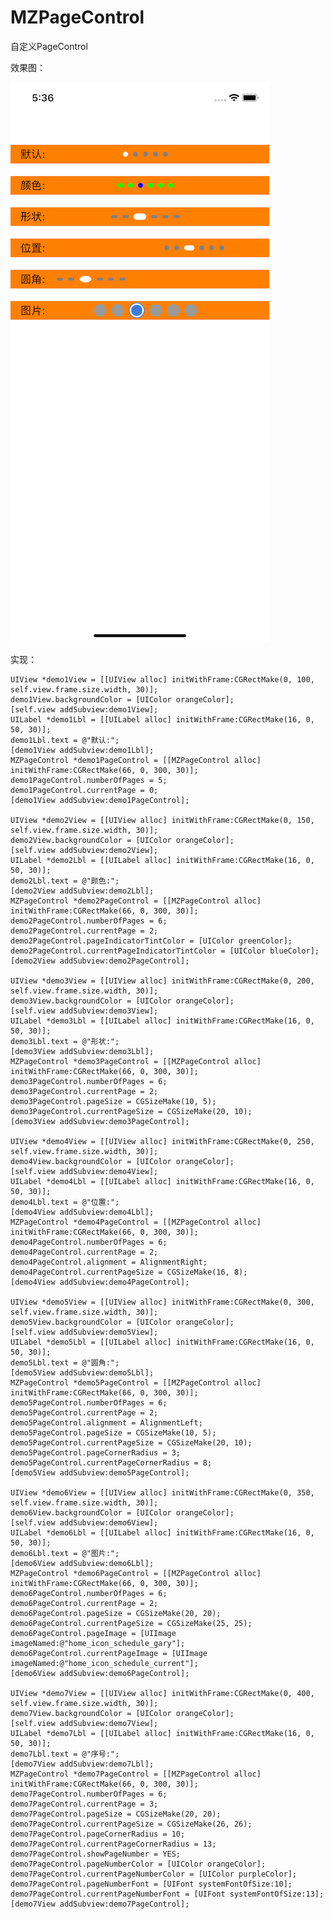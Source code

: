 # MZPageControl
自定义PageControl

效果图：

![image](https://github.com/MrZhou1010/MZPageControl/blob/master/demo.png)

实现：

    UIView *demo1View = [[UIView alloc] initWithFrame:CGRectMake(0, 100, self.view.frame.size.width, 30)];
    demo1View.backgroundColor = [UIColor orangeColor];
    [self.view addSubview:demo1View];
    UILabel *demo1Lbl = [[UILabel alloc] initWithFrame:CGRectMake(16, 0, 50, 30)];
    demo1Lbl.text = @"默认:";
    [demo1View addSubview:demo1Lbl];
    MZPageControl *demo1PageControl = [[MZPageControl alloc] initWithFrame:CGRectMake(66, 0, 300, 30)];
    demo1PageControl.numberOfPages = 5;
    demo1PageControl.currentPage = 0;
    [demo1View addSubview:demo1PageControl];
    
    UIView *demo2View = [[UIView alloc] initWithFrame:CGRectMake(0, 150, self.view.frame.size.width, 30)];
    demo2View.backgroundColor = [UIColor orangeColor];
    [self.view addSubview:demo2View];
    UILabel *demo2Lbl = [[UILabel alloc] initWithFrame:CGRectMake(16, 0, 50, 30)];
    demo2Lbl.text = @"颜色:";
    [demo2View addSubview:demo2Lbl];
    MZPageControl *demo2PageControl = [[MZPageControl alloc] initWithFrame:CGRectMake(66, 0, 300, 30)];
    demo2PageControl.numberOfPages = 6;
    demo2PageControl.currentPage = 2;
    demo2PageControl.pageIndicatorTintColor = [UIColor greenColor];
    demo2PageControl.currentPageIndicatorTintColor = [UIColor blueColor];
    [demo2View addSubview:demo2PageControl];
    
    UIView *demo3View = [[UIView alloc] initWithFrame:CGRectMake(0, 200, self.view.frame.size.width, 30)];
    demo3View.backgroundColor = [UIColor orangeColor];
    [self.view addSubview:demo3View];
    UILabel *demo3Lbl = [[UILabel alloc] initWithFrame:CGRectMake(16, 0, 50, 30)];
    demo3Lbl.text = @"形状:";
    [demo3View addSubview:demo3Lbl];
    MZPageControl *demo3PageControl = [[MZPageControl alloc] initWithFrame:CGRectMake(66, 0, 300, 30)];
    demo3PageControl.numberOfPages = 6;
    demo3PageControl.currentPage = 2;
    demo3PageControl.pageSize = CGSizeMake(10, 5);
    demo3PageControl.currentPageSize = CGSizeMake(20, 10);
    [demo3View addSubview:demo3PageControl];
    
    UIView *demo4View = [[UIView alloc] initWithFrame:CGRectMake(0, 250, self.view.frame.size.width, 30)];
    demo4View.backgroundColor = [UIColor orangeColor];
    [self.view addSubview:demo4View];
    UILabel *demo4Lbl = [[UILabel alloc] initWithFrame:CGRectMake(16, 0, 50, 30)];
    demo4Lbl.text = @"位置:";
    [demo4View addSubview:demo4Lbl];
    MZPageControl *demo4PageControl = [[MZPageControl alloc] initWithFrame:CGRectMake(66, 0, 300, 30)];
    demo4PageControl.numberOfPages = 6;
    demo4PageControl.currentPage = 2;
    demo4PageControl.alignment = AlignmentRight;
    demo4PageControl.currentPageSize = CGSizeMake(16, 8);
    [demo4View addSubview:demo4PageControl];
    
    UIView *demo5View = [[UIView alloc] initWithFrame:CGRectMake(0, 300, self.view.frame.size.width, 30)];
    demo5View.backgroundColor = [UIColor orangeColor];
    [self.view addSubview:demo5View];
    UILabel *demo5Lbl = [[UILabel alloc] initWithFrame:CGRectMake(16, 0, 50, 30)];
    demo5Lbl.text = @"圆角:";
    [demo5View addSubview:demo5Lbl];
    MZPageControl *demo5PageControl = [[MZPageControl alloc] initWithFrame:CGRectMake(66, 0, 300, 30)];
    demo5PageControl.numberOfPages = 6;
    demo5PageControl.currentPage = 2;
    demo5PageControl.alignment = AlignmentLeft;
    demo5PageControl.pageSize = CGSizeMake(10, 5);
    demo5PageControl.currentPageSize = CGSizeMake(20, 10);
    demo5PageControl.pageCornerRadius = 3;
    demo5PageControl.currentPageCornerRadius = 8;
    [demo5View addSubview:demo5PageControl];
    
    UIView *demo6View = [[UIView alloc] initWithFrame:CGRectMake(0, 350, self.view.frame.size.width, 30)];
    demo6View.backgroundColor = [UIColor orangeColor];
    [self.view addSubview:demo6View];
    UILabel *demo6Lbl = [[UILabel alloc] initWithFrame:CGRectMake(16, 0, 50, 30)];
    demo6Lbl.text = @"图片:";
    [demo6View addSubview:demo6Lbl];
    MZPageControl *demo6PageControl = [[MZPageControl alloc] initWithFrame:CGRectMake(66, 0, 300, 30)];
    demo6PageControl.numberOfPages = 6;
    demo6PageControl.currentPage = 2;
    demo6PageControl.pageSize = CGSizeMake(20, 20);
    demo6PageControl.currentPageSize = CGSizeMake(25, 25);
    demo6PageControl.pageImage = [UIImage imageNamed:@"home_icon_schedule_gary"];
    demo6PageControl.currentPageImage = [UIImage imageNamed:@"home_icon_schedule_current"];
    [demo6View addSubview:demo6PageControl];
    
    UIView *demo7View = [[UIView alloc] initWithFrame:CGRectMake(0, 400, self.view.frame.size.width, 30)];
    demo7View.backgroundColor = [UIColor orangeColor];
    [self.view addSubview:demo7View];
    UILabel *demo7Lbl = [[UILabel alloc] initWithFrame:CGRectMake(16, 0, 50, 30)];
    demo7Lbl.text = @"序号:";
    [demo7View addSubview:demo7Lbl];
    MZPageControl *demo7PageControl = [[MZPageControl alloc] initWithFrame:CGRectMake(66, 0, 300, 30)];
    demo7PageControl.numberOfPages = 6;
    demo7PageControl.currentPage = 3;
    demo7PageControl.pageSize = CGSizeMake(20, 20);
    demo7PageControl.currentPageSize = CGSizeMake(26, 26);
    demo7PageControl.pageCornerRadius = 10;
    demo7PageControl.currentPageCornerRadius = 13;
    demo7PageControl.showPageNumber = YES;
    demo7PageControl.pageNumberColor = [UIColor orangeColor];
    demo7PageControl.currentPageNumberColor = [UIColor purpleColor];
    demo7PageControl.pageNumberFont = [UIFont systemFontOfSize:10];
    demo7PageControl.currentPageNumberFont = [UIFont systemFontOfSize:13];
    [demo7View addSubview:demo7PageControl];


